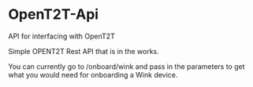 # OpenT2T-Api
API for interfacing with OpenT2T

Simple OPENT2T Rest API that is in the works.

You can currently go to /onboard/wink and pass in the parameters to get what you would need for onboarding a Wink device.
